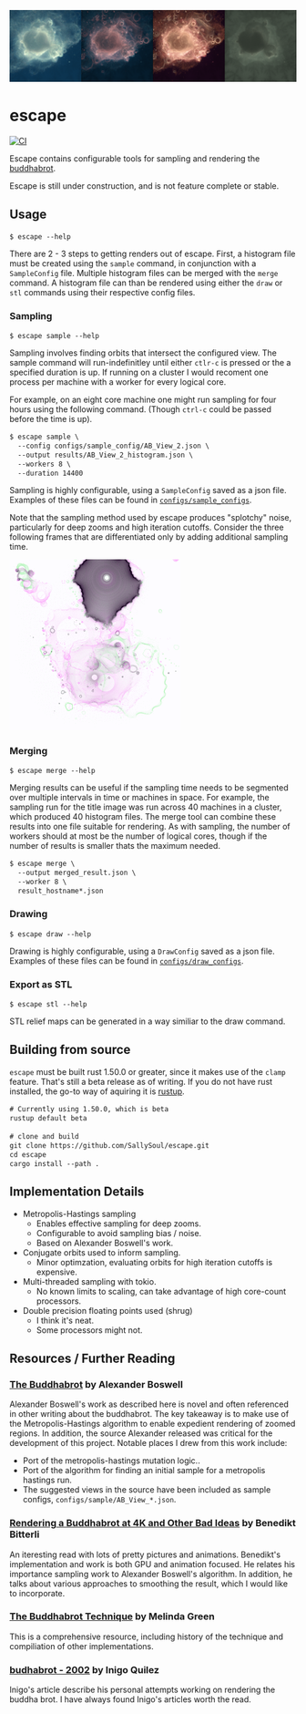 ![FourPanel](four_panel.png?raw=true "FourPanel")

# escape

[![CI](https://github.com/sallysoul/escape/workflows/CI/badge.svg)](https://github.com/sallysoul/escape/actions)

Escape contains configurable tools for sampling and rendering the [buddhabrot](https://en.wikipedia.org/wiki/Buddhabrot).

Escape is still under construction, and is not feature complete or stable.

## Usage

```
$ escape --help

```

There are 2 - 3 steps to getting renders out of escape.
First, a histogram file must be created using the `sample` command, in conjunction with a `SampleConfig` file.
Multiple histogram files can be merged with the `merge` command.
A histogram file can than be rendered using either the `draw` or `stl` commands using their respective config files.

### Sampling

```
$ escape sample --help

```

Sampling involves finding orbits that intersect the configured view.
The sample command will run-indefinitley until either `ctlr-c` is pressed or the a specified duration is up.
If running on a cluster I would recoment one process per machine with a worker for every logical core.

For example, on an eight core machine one might run sampling for four hours using the following command.
(Though `ctrl-c` could be passed before the time is up).

```
$ escape sample \
  --config configs/sample_config/AB_View_2.json \
  --output results/AB_View_2_histogram.json \
  --workers 8 \
  --duration 14400
```

Sampling is highly configurable, using a `SampleConfig` saved as a json file.
Examples of these files can be found in [`configs/sample_configs`](configs/sample_configs).

Note that the sampling method used by escape produces "splotchy" noise, particularly for deep zooms and high iteration cutoffs. Consider the three following frames that are differentiated only by adding additional sampling time.

![Splotchy](splotchy.gif?raw=true "Splotchy")

### Merging

```
$ escape merge --help

```

Merging results can be useful if the sampling time needs to be segmented over multiple intervals in time or machines in space.
For example, the sampling run for the title image was run across 40 machines in a cluster, which produced 40 histogram files.
The merge tool can combine these results into one file suitable for rendering.
As with sampling, the number of workers should at most be the number of logical cores, though if the number of results is smaller thats the maximum needed.

```
$ escape merge \
  --output merged_result.json \
  --worker 8 \
  result_hostname*.json
```

### Drawing

```
$ escape draw --help

```

Drawing is highly configurable, using a `DrawConfig` saved as a json file.
Examples of these files can be found in [`configs/draw_configs`](configs/draw_configs).

### Export as STL

```
$ escape stl --help
```

STL relief maps can be generated in a way similiar to the draw command.

## Building from source 

`escape` must be built rust 1.50.0 or greater, since it makes use of the `clamp` feature.
That's still a beta release as of writing.
If you do not have rust installed, the go-to way of aquiring it is [rustup](https://rustup.rs).


```
# Currently using 1.50.0, which is beta
rustup default beta

# clone and build
git clone https://github.com/SallySoul/escape.git
cd escape
cargo install --path .
```

## Implementation Details

* Metropolis-Hastings sampling
  - Enables effective sampling for deep zooms.
  - Configurable to avoid sampling bias / noise.
  - Based on Alexander Boswell's work.
* Conjugate orbits used to inform sampling.
  - Minor optimzation, evaluating orbits for high iteration cutoffs is expensive.
* Multi-threaded sampling with tokio.
  - No known limits to scaling, can take advantage of high core-count processors.
* Double precision floating points used (shrug)
  - I think it's neat.
  - Some processors might not.

## Resources / Further Reading

### [The Buddhabrot](http://www.steckles.com/buddha/) by Alexander Boswell


Alexander Boswell's work as described here is novel and often referenced in other writing about the buddhabrot.
The key takeaway is to make use of the Metropolis-Hastings algorithm to enable expedient rendering of zoomed regions.
In addition, the source Alexander released was critical for the development of this project.
Notable places I drew from this work include:

* Port of the metropolis-hastings mutation logic..
* Port of the algorithm for finding an initial sample for a metropolis hastings run.
* The suggested views in the source have been included as sample configs, `configs/sample/AB_View_*.json`.

### [Rendering a Buddhabrot at 4K and Other Bad Ideas](https://benedikt-bitterli.me/buddhabrot/) by Benedikt Bitterli

An iteresting read with lots of pretty pictures and animations.
Benedikt's implementation and work is both GPU and animation focused.
He relates his importance sampling work to Alexander Boswell's algorithm.
In addition, he talks about various approaches to smoothing the result, which I would like to incorporate.

### [The Buddhabrot Technique](http://superliminal.com/fractals/bbrot/bbrot.html) by Melinda Green

This is a comprehensive resource, including history of the technique and compiliation of other implementations.

### [budhabrot - 2002](https://iquilezles.org/www/articles/budhabrot/budhabrot.html) by Inigo Quilez

Inigo's article describe his personal attempts working on rendering the buddha brot.
I have always found Inigo's articles worth the read.
